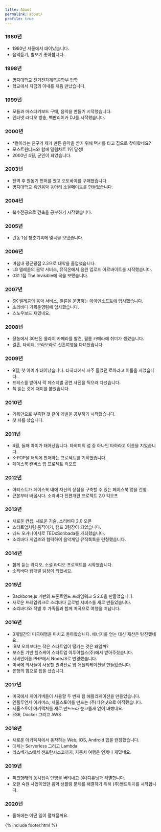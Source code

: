 ```yaml
---
title: About
permalink: about/
profile: true
---
```


### 1980년
* 1980년 서울에서 태어났습니다.
* 음악듣기, 별보기 좋아합니다.

### 1998년 
* 명지대학교 전기전자계측공학부 입학
* 학교에서 지금의 아내를 처음 만났습니다.

### 1999년 
* 모듈과 마스터키보드 구매, 음악을 만들기 시작했습니다.
* 인터넷 라디오 방송, 빽판리어카 DJ를 시작했습니다.

### 2000년 
* *컬이라는 친구가 제가 만든 음악을 받기 위해 택시를 타고 집으로 찾아왔네요?
* 모스트원티드와 함께 밀림차트 1위 달성!
* 2000년 4월, 군인이 되었습니다.

### 2003년 
* 전역 후 원동기 면허를 땄고 오토바이를 구매했습니다.
* 명지대학교 흑인음악 동아리 소울메이트를 만들었습니다.

### 2004년
* 복수전공으로 건축을 공부하기 시작했습니다.

### 2005년
* 란동 1집 청춘기록에 몇곡을 보탰습니다.

### 2006년
* 마침내 평균평점 2.3으로 대학을 졸업했습니다.
* LG 텔레콤의 음악 서비스, 뮤직온에서 음원 업로드 아르바이트를 시작했습니다.
* 031 1집 The Invisible에 곡을 보탰습니다.

### 2007년 
* SK 텔레콤의 음악 서비스, 멜론을 운영하는 아이엔소프트에 입사했습니다.
* 소리바다 기획운영팀에 입사했습니다.
* 스노우보드 재밌네요.

### 2008년
* 장농에서 30년된 롤라이 카메라를 발견, 필름 카메라에 취미가 생겼습니다.
* 결혼, 타히티, 보라보라로 신혼여행을 다녀왔습니다.

### 2009년
* 9월, 첫 아이가 태어났습니다. 타히티에서 자주 들었던 로아라고 이름을 지었습니다.
* 프레스를 받아서 락 페스티벌 공연 사진을 찍으러 다녔습니다.
* 책 읽는 것에 재미를 붙였습니다.

### 2010년
* 기획만으로 부족한 것 같아 개발을 공부하기 시작했습니다.
* 첫 차를 샀습니다.

### 2011년
* 4월, 둘째 아이가 태어났습니다. 타히티의 섬 중 하나인 타하라고 이름을 지었습니다.
* K-POP을 해외에 판매하는 프로젝트를 기획했습니다.
* 페이스북 캔버스 앱 프로젝트 킥오프

### 2012년 
* 아티스트가 페이스북 내에 자신의 상점을 구축할 수 있는 페이스북 앱을 런칭
* 근본부터 바꿉시다. 소리바다 전편개편 프로젝트 2.0 킥오프

### 2013년
* 새로운 컨셉, 새로운 기술, 소리바다 2.0 오픈
* 스타트업처럼 움직이기, 캠프 3팀장이 되었습니다.
* 테드 오거나이저로 TEDxSoribada를 개최했습니다.
* 소리바다 게임즈와 협력하여 음악게임 뮤직톡톡을 런칭했습니다.

### 2014년
* 함께 듣는 라디오, 소셜 라디오 프로젝트를 시작했습니다.
* 소리바다 웹개발 팀장이 되었네요.

### 2015년
* Backbone.js 기반의 프론트엔드 프레임워크 S 2.0을 만들었습니다.
* 새로운 프레임워크로 소리바다 글로벌 서비스를 새로 만들었습니다.
* 소리바다와 작별 후 가족들과 함께 미국으로 여행을 떠납니다.

### 2016년
* 3개월간의 미국여행을 마치고 돌아왔습니다. 에너지를 얻는 대신 재산은 탕진했네요.
* IBM 오퍼보다는 작은 스타트업이 땡기는 것은 왜일까? 
* 보스톤 기반 헬스케어 스타트업 이투이헬스(주)에서 받아주셨습니다.
* 서버언어를 PHP에서 NodeJS로 변경했습니다.
* 미국에 의사들이 사용할 원격진료 웹 애플리케이션을 만들었습니다.
* 은행의 힘으로 집을 샀습니다.

### 2017년
* 미국에서 케어기버들이 사용할 두 번째 웹 애플리케이션을 만들었습니다.
* 인플루언서 이커머스, 서울스토어를 만드는 (주)디유닛으로 이직했습니다.
* 서울스토어 아키텍쳐를 새로 만드느라 눈코뜰새 없이 바빴네요.
* ES6, Docker 그리고 AWS

### 2018년
* 새로운 아키텍쳐에서 동작하는 Web, iOS, Android 앱을 런칭했습니다.
* 대세는 Serverless 그리고 Lambda
* 라스베가스에서 샌프란시스코까지, 자동차 여행은 언제나 재밌네요.

### 2019년
* 피크형태의 동시접속 만명을 버텨내고 (주)디유닛과 작별합니다.
* 오랜 숙원 사업이었던 음악 샘플링 문제를 해결하기 위해 (주)쌤드위치를 시작합니다.

### 2020년
* 올해에는 어떤 일이 펼쳐질까요.


{% include footer.html %}
